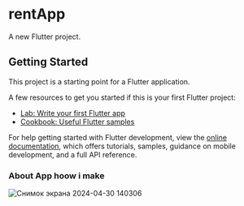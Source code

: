 # rentApp

A new Flutter project.

## Getting Started

This project is a starting point for a Flutter application.

A few resources to get you started if this is your first Flutter project:

- [Lab: Write your first Flutter app](https://docs.flutter.dev/get-started/codelab)
- [Cookbook: Useful Flutter samples](https://docs.flutter.dev/cookbook)

For help getting started with Flutter development, view the
[online documentation](https://docs.flutter.dev/), which offers tutorials,
samples, guidance on mobile development, and a full API reference.
### About App hoow i make
![Снимок экрана 2024-04-30 140306](https://github.com/ademabek/flutter_rentApp/assets/144406245/ce0dccb8-c368-4946-8f6f-6751c7aa4a15)
